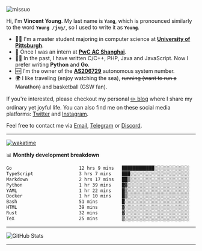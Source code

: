 <p align="left"> <img src="https://komarev.com/ghpvc/?username=missuo&label=Profile%20views&color=0e75b6&style=flat" alt="missuo" /> </p>


Hi, I'm **Vincent Young**. My last name is **`Yang`**, which is pronounced similarly to the word **`Young /jʌŋ/`**, so I used to write it as **`Young`**. 

-  👨‍🎓 I'm a master student majoring in computer science at [**University of Pittsburgh**](https://www.pitt.edu).
-  💼 Once I was an intern at **[PwC AC Shanghai](https://www.linkedin.com/company/pwc-ac-shanghai/)**.
-  👨‍💻 In the past, I have written C/C++, PHP, Java and JavaScript. Now I prefer writing **Python** and **Go**.
-  🆕 I'm the owner of the **[AS206729](https://bgp.tools/AS206729)** autonomous system number.
-  🌍 I like traveling (enjoy watching the sea), ~~running (want to run a Marathon)~~ and basketball (GSW fan).

If you're interested, please checkout my personal [✏️ blog](https://missuo.me/) where I share my ordinary yet joyful life. You can also find me on these social media platforms: [Twitter](https://twitter.com/m1ssuo) and [Instagram](https://www.instagram.com/missuo.me).

Feel free to contact me via <a href="mailto:i@yyt.moe">Email</a>, [Telegram](https://t.me/missuo) or [Discord](https://discordapp.com/users/missuo#7448).

-------

[![wakatime](https://wakatime.com/badge/user/c13cd961-40ca-417a-afb6-1f9ea8ac295c.svg)](https://wakatime.com/@missuo)

📊 **Monthly development breakdown**
<!--START_SECTION:waka-->

```txt
Go                         12 hrs 9 mins   ████████████░░░░░░░░░░░░░   48.33 %
TypeScript                 3 hrs 7 mins    ███░░░░░░░░░░░░░░░░░░░░░░   12.45 %
Markdown                   2 hrs 17 mins   ██▒░░░░░░░░░░░░░░░░░░░░░░   09.09 %
Python                     1 hr 39 mins    █▓░░░░░░░░░░░░░░░░░░░░░░░   06.60 %
YAML                       1 hr 22 mins    █▒░░░░░░░░░░░░░░░░░░░░░░░   05.46 %
Docker                     1 hr 10 mins    █▒░░░░░░░░░░░░░░░░░░░░░░░   04.70 %
Bash                       51 mins         █░░░░░░░░░░░░░░░░░░░░░░░░   03.39 %
HTML                       39 mins         ▓░░░░░░░░░░░░░░░░░░░░░░░░   02.59 %
Rust                       32 mins         ▓░░░░░░░░░░░░░░░░░░░░░░░░   02.17 %
TeX                        25 mins         ▒░░░░░░░░░░░░░░░░░░░░░░░░   01.70 %
```

<!--END_SECTION:waka-->

-------

![GitHub Stats](https://github-readme-stats-opal-alpha-76.vercel.app/api?username=missuo&show_icons=true&theme=transparent)

-------

